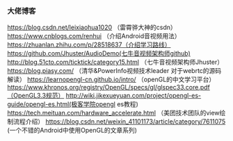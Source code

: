 ### 大佬博客

https://blog.csdn.net/leixiaohua1020 （雷霄骅大神的csdn）
https://www.cnblogs.com/renhui （介绍Android音视频用法）
https://zhuanlan.zhihu.com/p/28518637（介绍学习路线）
https://github.com/Jhuster/AudioDemo(七牛音视频架构师github)
http://blog.51cto.com/ticktick/category15.html （七牛音视频架构师Jhuster）
https://blog.piasy.com/ （清华&PowerInfo视频技术leader 对于webrtc的源码解读）
https://learnopengl-cn.github.io/intro/ （openGL的中文学习平台）
https://www.khronos.org/registry/OpenGL/specs/gl/glspec33.core.pdf（OpenGL3.3规范）
http://wiki.jikexueyuan.com/project/opengl-es-guide/opengl-es.html(极客学院opengl es教程)
https://tech.meituan.com/hardware_accelerate.html （美团技术团队的view绘制流程介绍）
https://blog.csdn.net/weixin_41101173/article/category/7611075 (一个不错的Android中使用OpenGL的文章系列)


